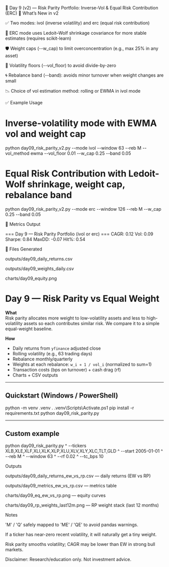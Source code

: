 🧠 Day 9 (v2) — Risk Parity Portfolio: Inverse-Vol & Equal Risk Contribution (ERC)
🚀 What’s New in v2

✅ Two modes: ivol (inverse volatility) and erc (equal risk contribution)

🧠 ERC mode uses Ledoit–Wolf shrinkage covariance for more stable estimates (requires scikit-learn)

🛡️ Weight caps (--w_cap) to limit overconcentration (e.g., max 25% in any asset)

🧱 Volatility floors (--vol_floor) to avoid divide-by-zero

🌀 Rebalance band (--band): avoids minor turnover when weight changes are small

📉 Choice of vol estimation method: rolling or EWMA in ivol mode

✅ Example Usage
# Inverse-volatility mode with EWMA vol and weight cap
python day09_risk_parity_v2.py --mode ivol --window 63 --reb M --vol_method ewma --vol_floor 0.01 --w_cap 0.25 --band 0.05

# Equal Risk Contribution with Ledoit-Wolf shrinkage, weight cap, rebalance band
python day09_risk_parity_v2.py --mode erc --window 126 --reb M --w_cap 0.25 --band 0.05

💼 Metrics Output

=== Day 9 — Risk Parity Portfolio (ivol or erc) ===
CAGR: 0.12
Vol: 0.09
Sharpe: 0.84
MaxDD: -0.07
Hit%: 0.54

🧾 Files Generated

outputs/day09_daily_returns.csv

outputs/day09_weights_daily.csv

charts/day09_equity.png

# Day 9 — Risk Parity vs Equal Weight

**What**  
Risk parity allocates more weight to low-volatility assets and less to high-volatility assets so each contributes similar risk. We compare it to a simple equal-weight baseline.

**How**  
- Daily returns from `yfinance` adjusted close  
- Rolling volatility (e.g., 63 trading days)  
- Rebalance monthly/quarterly  
- Weights at each rebalance: `w_i ∝ 1 / vol_i` (normalized to sum=1)  
- Transaction costs (bps on turnover) + cash drag (rf)  
- Charts + CSV outputs

---

## Quickstart (Windows / PowerShell)
python -m venv .venv
. .venv\Scripts\Activate.ps1
pip install -r requirements.txt
python day09_risk_parity.py

---

## Custom example

python day09_risk_parity.py ^
  --tickers XLB,XLE,XLF,XLI,XLK,XLP,XLU,XLV,XLY,XLC,TLT,GLD ^
  --start 2005-01-01 ^
  --reb M ^
  --window 63 ^
  --rf 0.02 ^
  --tc_bps 10

Outputs

outputs/day09_daily_returns_ew_vs_rp.csv — daily returns (EW vs RP)

outputs/day09_metrics_ew_vs_rp.csv — metrics table

charts/day09_eq_ew_vs_rp.png — equity curves

charts/day09_rp_weights_last12m.png — RP weight stack (last 12 months)

Notes

'M' / 'Q' safely mapped to 'ME' / 'QE' to avoid pandas warnings.

If a ticker has near-zero recent volatility, it will naturally get a tiny weight.

Risk parity smooths volatility; CAGR may be lower than EW in strong bull markets.

Disclaimer: Research/education only. Not investment advice.